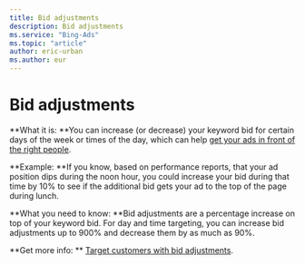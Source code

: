 ```yaml
---
title: Bid adjustments
description: Bid adjustments
ms.service: "Bing-Ads"
ms.topic: "article"
author: eric-urban
ms.author: eur
---
```


# Bid adjustments

**What it is: **You can increase (or decrease) your keyword bid for certain days of the week or times of the day, which can help        [get your ads in front of the right people](../hlp_BA_CONC_Targeting.md).

**Example: **If you know, based on performance reports, that your ad position dips during the noon hour, you could increase your bid during that time by 10% to see if the additional bid gets your ad to the top of the page during lunch.

**What you need to know: **Bid adjustments are a percentage increase on top of your keyword bid. For day and time targeting, you can increase bid adjustments        up to 900% and decrease them by as much as 90%.

**Get more info: **		[Target customers with bid adjustments](../hlp_BA_CONC_AboutAdvancedBidding.md).


